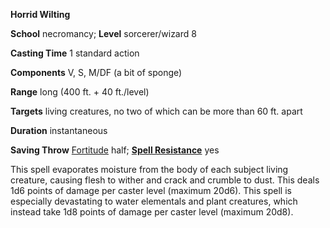  **Horrid Wilting**

**School** necromancy; **Level** sorcerer/wizard 8

**Casting Time** 1 standard action

**Components** V, S, M/DF (a bit of sponge)

**Range** long (400 ft. + 40 ft./level)

**Targets** living creatures, no two of which can be more than 60 ft. apart

**Duration** instantaneous

**Saving Throw** [Fortitude](../combat#_fortitude) half; **[Spell Resistance](../glossary#_spell-resistance)** yes

This spell evaporates moisture from the body of each subject living creature, causing flesh to wither and crack and crumble to dust. This deals 1d6 points of damage per caster level (maximum 20d6). This spell is especially devastating to water elementals and plant creatures, which instead take 1d8 points of damage per caster level (maximum 20d8).


